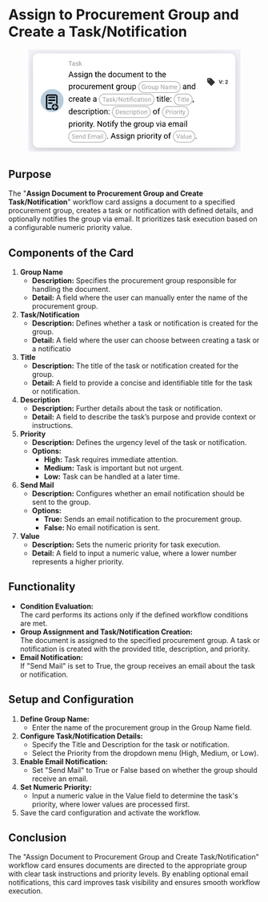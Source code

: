 # Assign to Procurement Group and Create a Task/Notification

<figure><img src="../../../../.gitbook/assets/image (2) (1).png" alt="" width="563"><figcaption></figcaption></figure>

## **Purpose**

The "**Assign Document to Procurement Group and Create Task/Notification**" workflow card assigns a document to a specified procurement group, creates a task or notification with defined details, and optionally notifies the group via email. It prioritizes task execution based on a configurable numeric priority value.

## **Components of the Card**

1. **Group Name**
   * **Description:** Specifies the procurement group responsible for handling the document.
   * **Detail:** A field where the user can manually enter the name of the procurement group.
2. **Task/Notification**
   * **Description:** Defines whether a task or notification is created for the group.
   * **Detail:** A field where the user can choose between creating a task or a notificatio
3. **Title**
   * **Description:** The title of the task or notification created for the group.
   * **Detail:** A field to provide a concise and identifiable title for the task or notification.
4. **Description**
   * **Description:** Further details about the task or notification.
   * **Detail:** A field to describe the task’s purpose and provide context or instructions.
5. **Priority**
   * **Description:** Defines the urgency level of the task or notification.
   * **Options:**
     * **High:** Task requires immediate attention.
     * **Medium:** Task is important but not urgent.
     * **Low:** Task can be handled at a later time.
6. **Send Mail**
   * **Description:** Configures whether an email notification should be sent to the group.
   * **Options:**
     * **True:** Sends an email notification to the procurement group.
     * **False:** No email notification is sent.
7. **Value**
   * **Description:** Sets the numeric priority for task execution.
   * **Detail:** A field to input a numeric value, where a lower number represents a higher priority.

## **Functionality**

* **Condition Evaluation:**\
  The card performs its actions only if the defined workflow conditions are met.
* **Group Assignment and Task/Notification Creation:**\
  The document is assigned to the specified procurement group. A task or notification is created with the provided title, description, and priority.
* **Email Notification:**\
  If "Send Mail" is set to True, the group receives an email about the task or notification.

## **Setup and Configuration**

1. **Define Group Name:**
   * Enter the name of the procurement group in the Group Name field.
2. **Configure Task/Notification Details:**
   * Specify the Title and Description for the task or notification.
   * Select the Priority from the dropdown menu (High, Medium, or Low).
3. **Enable Email Notification:**
   * Set "Send Mail" to True or False based on whether the group should receive an email.
4. **Set Numeric Priority:**
   * Input a numeric value in the Value field to determine the task's priority, where lower values are processed first.
5. Save the card configuration and activate the workflow.

## **Conclusion**

The "Assign Document to Procurement Group and Create Task/Notification" workflow card ensures documents are directed to the appropriate group with clear task instructions and priority levels. By enabling optional email notifications, this card improves task visibility and ensures smooth workflow execution.
